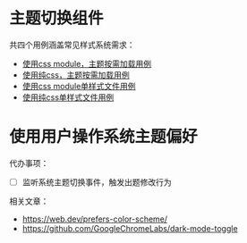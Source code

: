 # 主题切换组件
共四个用例涵盖常见样式系统需求：
- [使用css module，主题按需加载用例](./examples/CSSModule)
- [使用纯css，主题按需加载用例](./examples/CSSModule)
- [使用css module单样式文件用例](./examples/CombinedCSSModule)
- [使用纯css单样式文件用例](./examples/CombinedPlainCSS)

# 使用用户操作系统主题偏好
代办事项：
- [ ] 监听系统主题切换事件，触发出题修改行为

相关文章：
- https://web.dev/prefers-color-scheme/
- https://github.com/GoogleChromeLabs/dark-mode-toggle
